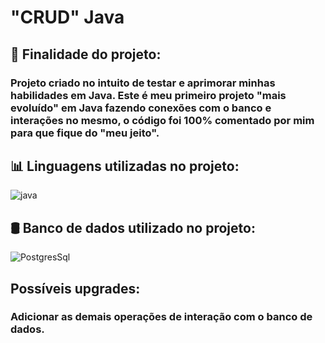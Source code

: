 # "CRUD" Java

## 🎯 Finalidade do projeto:

### Projeto criado no intuito de testar e aprimorar minhas habilidades em Java. Este é meu primeiro projeto "mais evoluído" em Java fazendo conexões com o banco e interações no mesmo, o código foi 100% comentado por mim para que fique do "meu jeito".

## 📊 Linguagens utilizadas no projeto:

![java](https://img.shields.io/badge/Java-8A2BE2?style=for-the-badge&logo=openjdk&logoColor=white)

## 🛢️ Banco de dados utilizado no projeto:

![PostgresSql](https://img.shields.io/badge/PostgreSQL-9932CC?style=for-the-badge&logo=postgresql&logoColor=white)

## Possíveis upgrades:

### Adicionar as demais operações de interação com o banco de dados.


